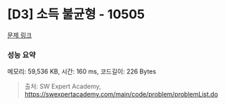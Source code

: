 # [D3] 소득 불균형 - 10505 

[문제 링크](https://swexpertacademy.com/main/code/problem/problemDetail.do?contestProbId=AXNP4CvauaMDFAXS) 

### 성능 요약

메모리: 59,536 KB, 시간: 160 ms, 코드길이: 226 Bytes



> 출처: SW Expert Academy, https://swexpertacademy.com/main/code/problem/problemList.do